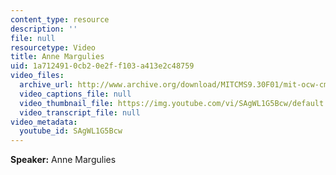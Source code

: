 ```yaml
---
content_type: resource
description: ''
file: null
resourcetype: Video
title: Anne Margulies
uid: 1a712491-0cb2-0e2f-f103-a413e2c48759
video_files:
  archive_url: http://www.archive.org/download/MITCMS9.30F01/mit-ocw-cms930-margulies-03jul2003-220k.mp4
  video_captions_file: null
  video_thumbnail_file: https://img.youtube.com/vi/SAgWL1G5Bcw/default.jpg
  video_transcript_file: null
video_metadata:
  youtube_id: SAgWL1G5Bcw
---
```


**Speaker:** Anne Margulies